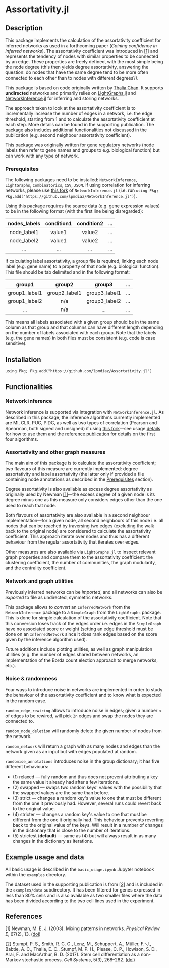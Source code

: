 # Assortativity.jl

## Description

This package implements the calculation of the assortativity coefficient for inferred networks as used in a forthcoming paper (_Gaining confidence in inferred networks_). The assortativity coefficient was introduced in [[1]](#references) and represents the tendency of nodes with similar properties to be connected by an edge. These properties are freely defined, with the most simple being the node degree (this then yields degree assortativity, answering the question: do nodes that have the same degree tend to be more often connected to each other than to nodes with different degrees?).

This package is based on code originally written by [Thalia Chan](https://github.com/Tchanders). It supports **undirected** networks and primarily relies on [LightGraphs.jl](https://github.com/JuliaGraphs/LightGraphs.jl) and [NetworkInference.jl](https://github.com/Tchanders/NetworkInference.jl) for inferring and storing networks.

The approach taken to look at the assortativity coefficient is to incrementally increase the number of edges in a network, i.e. the edge threshold, starting from 1 and to calculate the assortativity coefficient at each step. More details can be found in the supporting publication. The package also includes additional functionalities not discussed in the publication (e.g. second neighbour assortativity coefficient).

This package was originally written for gene regulatory networks (node labels then refer to gene names and groups to e.g. biological function) but can work with any type of network.

### Prerequisites

The following packages need to be installed: `NetworkInference`, `LightGraphs`, `Combinatorics`, `CSV`, `JSON`. If using correlation for inferring networks, please use [this fork](https://github.com/lpmdiaz/NetworkInference.jl) of `NetworkInference.jl` (i.e. run `using Pkg; Pkg.add("https://github.com/lpmdiaz/NetworkInference.jl")`).

Using this package requires the source data (e.g. gene expression values) to be in the following format (with the first line being disregarded):

| nodes_labels | condition1 | condition2 | ... |
|:------------:|:----------:| :---------:|:---:|
| node_label1  |   value1   |   value2   | ... |
| node_label2  |   value1   |   value2   | ... |
|      ...     |     ...    |     ...    | ... |

If calculating label assortativity, a group file is required, linking each node label (e.g. gene name) to a property of that node (e.g. biological function). This file should be tab delimited and in the following format:

|     group1    |     group2    |     group3    | ... |
|:-------------:|:-------------:|:-------------:|:---:|
| group1_label1 | group2_label1 | group3_label1 | ... |
| group1_label2 |      n/a      | group3_label2 | ... |
|      ...      |      n/a      |      ...      | ... |

This means all labels associated with a given group should be in the same column as that group and that columns can have different length depending on the number of labels associated with each group. Note that the labels (e.g. the gene names) in both files must be consistent (e.g. code is case sensitive).

## Installation

`using Pkg; Pkg.add("https://github.com/lpmdiaz/Assortativity.jl")`

## Functionalities

### Network inference

Network inference is supported via integration with `NetworkInference.jl`. As described in this package, the inference algorithms currently implemented are MI, CLR, PUC, PIDC, as well as two types of correlation (Pearson and Spearman, both signed and unsigned) if using [this fork](https://github.com/lpmdiaz/NetworkInference.jl)⁠—see usage [details](https://github.com/lpmdiaz/NetworkInference.jl#inference-algorithms-currently-implemented) for how to use them and the [reference publication](https://github.com/lpmdiaz/NetworkInference.jl#references) for details on the first four algorithms.

### Assortativity and other  graph measures

The main aim of this package is to calculate the assortativity coefficient; two flavours of this measure are currently implemented: degree assortativity and label assortativity (the latter only if provided a file containing node annotations as described in the [Prerequisites](#prerequisites) section).

Degree assortativity is also available as excess degree assortativity as originally used by Newman [[1]](#references)—the excess degree of a given node is its degree minus one as this measure only considers edges other than the one used to reach that node.

Both flavours of assortativity are also available in a second neighbour implementation⁠—for a given node, all second neighbours of this node i.e. all nodes that can be reached by traversing two edges (excluding the walk back to the original node) are considered to calculate the assortativity coefficient. This approach iterate over nodes and thus has a different behaviour from the regular assortativity that iterates over edges.

Other measures are also available via `LightGraphs.jl` to inspect relevant graph properties and compare them to the assortativity coefficient: the clustering coefficient, the number of communities, the graph modularity, and the centrality coefficient.

### Network and graph utilities

Previously inferred networks can be _imported_, and all networks can also be _exported_ to file as undirected, symmetric networks.

This package allows to _convert_ an `InferredNetwork` from the `NetworkInference` package to a `SimpleGraph` from the `LightGraphs` package. This is done for simple calculation of the assortativity coefficient. Note that this conversion loses track of the edges order i.e. edges in the `SimpleGraph` have no associated score or weight (setting an edge threshold must be done on an `InferredNetwork` since it does rank edges based on the score given by the inference algorithm used).

Future additions include plotting utilities, as well as graph manipulation utilities (e.g. the number of edges shared between networks, an implementation of the Borda count election approach to merge networks, etc.).

### Noise \& randomness

Four ways to introduce noise in networks are implemented in order to study the behaviour of the assortativity coefficient and to know what is expected in the random case.

`random_edge_rewiring` allows to introduce noise in edges; given a number `n` of edges to be rewired, will pick `2n` edges and swap the nodes they are connected to.

`random_node_deletion` will randomly delete the given number of nodes from the network.

`random_network` will return a graph with as many nodes and edges than the network given as an input but with edges populated at random.

`randomise_annotations` introduces noise in the group dictionary; it has five different behaviours:
- (1) relaxed — fully random and thus does not prevent attributing a key the same value it already had after a few iterations.
- (2) swapped ⁠— swaps two random keys' values with the possibility that the swapped values are the same than before.
- (3) strict ⁠— changes a random key's value to one that must be different from the one it previously had. However, several runs could revert back to the original value.
- (4) stricter ⁠— changes a random key's value to one that must be different from the one it originally had. This behaviour prevents reverting back to the original value of the keys. Will result in a number of changes in the dictionary that is close to the number of iterations.
- (5) strictest (**default**) ⁠— same as (4) but will always result in as many changes in the dictionary as iterations.

## Example usage and data

All basic usage is described in the `basic_usage.ipynb` Jupyter notebook within the `examples` directory.

The dataset used in the supporting publication is from [[2]](#references) and is included in the `examples/data` subdirectory. It has been filtered for genes expressed in less than 80% cells and is also available as two smaller files where the data has been divided according to the two cell lines used in the experiment.

## References

[1] Newman, M. E. J. (2003). Mixing patterns in networks. _Physical Review E_, 67(2), 13. ([doi](https://doi.org/10.1103/PhysRevE.67.026126))

[2] Stumpf, P. S., Smith, R. C. G., Lenz, M., Schuppert, A., Müller, F.-J., Babtie, A. C., Thalia, E. C., Stumpf, M. P. H., Please, C. P., Howison, S. D., Arai, F. and MacArthur, B. D. (2017). Stem cell differentiation as a non-Markov stochastic process. _Cell Systems_, 5(3), 268–282.  ([doi](https://doi.org/10.1016/j.cels.2017.08.009))
